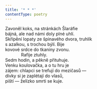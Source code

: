 ```yaml
---
title: '* * *'
contentType: poetry
---
```


<section>

Zavoněl koks, na stránkách Šlaráfie  
bájná, ale nad námi doly plné uhlí.  
Skřípění lopaty ze špinavého dvora, truhlík  
s azalkou, s trochou býlí. Bije  
kovové srdce do tkaniny zvonu.  
             Rafije ztuhly.  
Sedm hodin, a pěkně přituhuje.  
Venku koulovačka, a o tu hru je  
zájem: chlapci se trefují do mezičasů —  
dívky si je zaplétají do vlasů,  
piští — želízko smrti se kuje.

</section>
